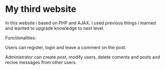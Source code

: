 # My third website

In this website i based on PHP and AJAX. I used previous things i learned and wanted to upgrade knowledge to next level.

Functionalities:

Users can register, login and leave a comment on the post.

Administrator can create post, modify users, delete coments and posts and recive messages from other users.
